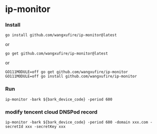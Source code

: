 # ip-monitor

### Install
```
go install github.com/wangxufire/ip-monitor@latest
```
or 
```
go get github.com/wangxufire/ip-monitor@latest
```
or 
```
GO111MODULE=off go get github.com/wangxufire/ip-monitor
GO111MODULE=off go install github.com/wangxufire/ip-monitor
```

### Run
```shell
ip-monitor -bark ${bark_device_code} -period 600
```

### modify tencent cloud DNSPod record
```shell
ip-monitor -bark ${bark_device_code} -period 600 -domain xxx.com -secretId xxx -secretKey xxx
```
